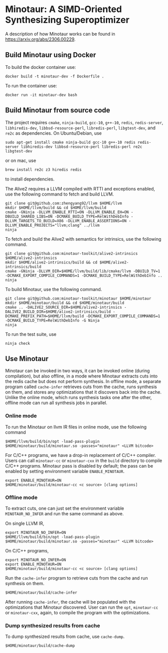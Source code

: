 # Minotaur: A SIMD-Oriented Synthesizing Superoptimizer

A description of how Minotaur works can be found in
https://arxiv.org/abs/2306.00229.

## Build Minotaur using Docker

To build the docker container use:

    docker build -t minotaur-dev -f Dockerfile .

To run the container use:

    docker run -it minotaur-dev bash

## Build Minotaur from source code

The project requires `cmake`, `ninja-build`, `gcc-10`, `g++-10`,
`redis`, `redis-server`, `libhiredis-dev`, `libbsd-resource-perl`,
`libredis-perl`, `libgtest-dev`, and `re2c` as dependencies. On
Ubuntu/Debian, use

    sudo apt-get install cmake ninja-build gcc-10 g++-10 redis redis-server libhiredis-dev libbsd-resource-perl libredis-perl re2c libgtest-dev

or on mac, use

    brew install re2c z3 hiredis redis

to install dependencies.

The Alive2 requires a LLVM compiled with RTTI and exceptions enabled,
use the following command to fetch and build LLVM.

    git clone git@github.com:zhengyang92/llvm $HOME/llvm
    mkdir $HOME/llvm/build && cd $HOME/llvm/build
    cmake -GNinja -DLLVM_ENABLE_RTTI=ON -DLLVM_ENABLE_EH=ON -DBUILD_SHARED_LIBS=ON -DCMAKE_BUILD_TYPE=RelWithDebInfo -DLLVM_TARGETS_TO_BUILD=X86 -DLLVM_ENABLE_ASSERTIONS=ON -DLLVM_ENABLE_PROJECTS="llvm;clang" ../llvm
    ninja

To fetch and build the Alive2 with semantics for intrinsics, use the
following command.

    git clone git@github.com:minotaur-toolkit/alive2-intrinsics $HOME/alive2-intrinsics
    mkdir $HOME/alive2-intrinsics/build && cd $HOME/alive2-intrinsics/build
    cmake -GNinja -DLLVM_DIR=$HOME/llvm/build/lib/cmake/llvm -DBUILD_TV=1 -DCMAKE_EXPORT_COMPILE_COMMANDS=1 -DCMAKE_BUILD_TYPE=RelWithDebInfo ..
    ninja

To build Minotaur, use the following command.

    git clone git@github.com:minotaur-toolkit/minotaur $HOME/minotaur
    mkdir $HOME/minotaur/build && cd $HOME/minotaur/build
    cmake .. -DALIVE2_SOURCE_DIR=$HOME/alive2-intrinsics -DALIVE2_BUILD_DIR=$HOME/alive2-intrinsics/build -DCMAKE_PREFIX_PATH=$HOME/llvm/build -DCMAKE_EXPORT_COMPILE_COMMANDS=1 -DCMAKE_BUILD_TYPE=RelWithDebInfo -G Ninja
    ninja

To run the test suite, use

    ninja check

## Use Minotaur

Minotaur can be invoked in two ways, it can be invoked online (during
compilation), but also offline, in a mode where Minotaur extracts cuts
into the redis cache but does not perform synthesis. In offline mode,
a separate program called `cache-infer` retrieves cuts from the cache,
runs synthesis on them, and stores any optimizations that it discovers
back into the cache. Unlike the online mode, which runs synthesis
tasks one after the other, offline mode can run all synthesis jobs in
parallel.


### Online mode

To run the Minotaur on llvm IR files in online mode, use the following
command

    $HOME/llvm/build/bin/opt -load-pass-plugin $HOME/minotaur/build/minotaur.so -passes="minotaur" <LLVM bitcode>

For C/C++ programs, we have a drop-in replacement of C/C++ compiler.
Users can call `minotaur-cc` or `minotaur-cxx` in the `build`
directory to compile C/C++ programs. Minotaur pass is disabled by
default; the pass can be enabled by setting environment variable
`ENABLE_MINOTAUR`.

    export ENABLE_MINOTAUR=ON
    $HOME/minotaur/build/minotaur-cc <c source> [clang options]


### Offline mode

To extract cuts, one can just set the environment variable
`MINOTAUR_NO_INFER` and run the same command as above.

On single LLVM IR,

    export MINOTAUR_NO_INFER=ON
    $HOME/llvm/build/bin/opt -load-pass-plugin $HOME/minotaur/build/minotaur.so -passes="minotaur" <LLVM bitcode>

On C/C++ programs,

    export MINOTAUR_NO_INFER=ON
    export ENABLE_MINOTAUR=ON
    $HOME/minotaur/build/minotaur-cc <c source> [clang options]

Run the `cache-infer` program to retrieve cuts from the cache and run
synthesis on them.

    $HOME/minotaur/build/cache-infer

After running `cache-infer`, the cache will be populated with the
optimizations that Minotaur discovered. User can run the `opt`,
`minotaur-cc` or `minotaur-cxx`, again, to compile the program with
the optimizations.

### Dump synthesized results from cache

To dump synthesized results from cache, use `cache-dump`.

    $HOME/minotaur/build/cache-dump